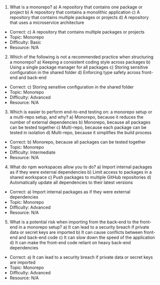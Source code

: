 1. What is a monorepo?
a) A repository that contains one package or project
b) A repository that contains a monolithic application
c) A repository that contains multiple packages or projects
d) A repository that uses a microservice architecture
- Correct: c) A repository that contains multiple packages or projects
- Topic: Monorepo
- Difficulty: Basic
- Resource: N/A

2. Which of the following is not a recommended practice when structuring a monorepo?
a) Keeping a consistent coding style across packages
b) Using a single package manager for all packages
c) Storing sensitive configuration in the shared folder
d) Enforcing type safety across front-end and back-end
- Correct: c) Storing sensitive configuration in the shared folder
- Topic: Monorepo
- Difficulty: Advanced
- Resource: N/A

3. Which is easier to perform end-to-end testing on: a monorepo setup or a multi-repo setup, and why?
a) Monorepo, because it reduces the number of external dependencies
b) Monorepo, because all packages can be tested together
c) Multi-repo, because each package can be tested in isolation
d) Multi-repo, because it simplifies the build process
- Correct: b) Monorepo, because all packages can be tested together
- Topic: Monorepo
- Difficulty: Intermediate
- Resource: N/A

4. What do npm workspaces allow you to do?
a) Import internal packages as if they were external dependencies
b) Limit access to packages in a shared workspace
c) Push packages to multiple GitHub repositories
d) Automatically update all dependencies to their latest versions
- Correct: a) Import internal packages as if they were external dependencies
- Topic: Monorepo
- Difficulty: Advanced
- Resource: N/A

5. What is a potential risk when importing from the back-end to the front-end in a monorepo setup?
a) It can lead to a security breach if private data or secret keys are imported
b) It can cause conflicts between front-end and back-end code
c) It can slow down the speed of the application
d) It can make the front-end code reliant on heavy back-end dependencies
- Correct: a) It can lead to a security breach if private data or secret keys are imported
- Topic: Monorepo
- Difficulty: Advanced
- Resource: N/A
